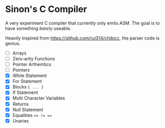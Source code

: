 # Sinon's C Compiler

A very experiment C compiler that currently only emits ASM.
The goal is to have something *barely* useable. 

Heavily inspired from https://github.com/rui314/chibicc, the parser code is genius.

- [ ] Arrays
- [ ] Zero-arity Functions
- [ ] Pointer Arthemtics
- [ ] Pointers
- [x] While Statement
- [x] For Statement
- [x] Blocks `{ ... }`
- [x] If Statement
- [x] Multi Character Variables
- [x] Returns
- [x] Null Statement
- [x] Equalities `<= != ==`
- [x] Unaries
